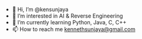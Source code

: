 - 👋 Hi, I’m @kensunjaya
- 👀 I’m interested in AI & Reverse Engineering
- 🌱 I’m currently learning Python, Java, C, C++
- 📫 How to reach me kennethsunjaya@gmail.com

<!---
kensunjaya/kensunjaya is a ✨ special ✨ repository because its `README.md` (this file) appears on your GitHub profile.
You can click the Preview link to take a look at your changes.
--->
